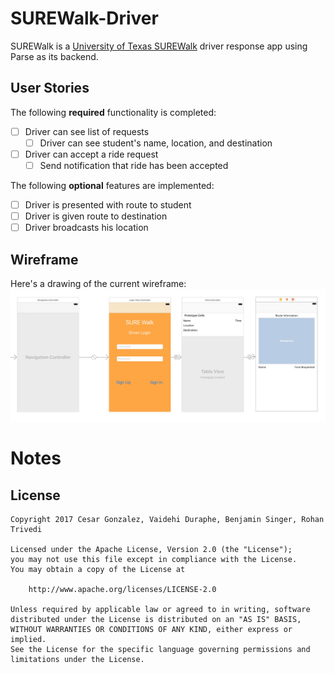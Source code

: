# SUREWalk-Driver

SUREWalk is a [University of Texas SUREWalk](https://utsg.org/projects/sure-walk/) driver response app using Parse as its backend. 

## User Stories

The following **required** functionality is completed:

- [ ] Driver can see list of requests
  - [ ] Driver can see student's name, location, and destination
- [ ] Driver can accept a ride request
  - [ ] Send notification that ride has been accepted
  
The following **optional** features are implemented:

- [ ] Driver is presented with route to student
- [ ] Driver is given route to destination
- [ ] Driver broadcasts his location

## Wireframe

Here's a drawing of the current wireframe:
![alt tag](https://raw.githubusercontent.com/codepath-surewalk/SUREWalk-Driver/master/Wireframe/Wireframe.jpg)

# Notes

## License

    Copyright 2017 Cesar Gonzalez, Vaidehi Duraphe, Benjamin Singer, Rohan Trivedi

    Licensed under the Apache License, Version 2.0 (the "License");
    you may not use this file except in compliance with the License.
    You may obtain a copy of the License at

        http://www.apache.org/licenses/LICENSE-2.0

    Unless required by applicable law or agreed to in writing, software
    distributed under the License is distributed on an "AS IS" BASIS,
    WITHOUT WARRANTIES OR CONDITIONS OF ANY KIND, either express or implied.
    See the License for the specific language governing permissions and
    limitations under the License.
